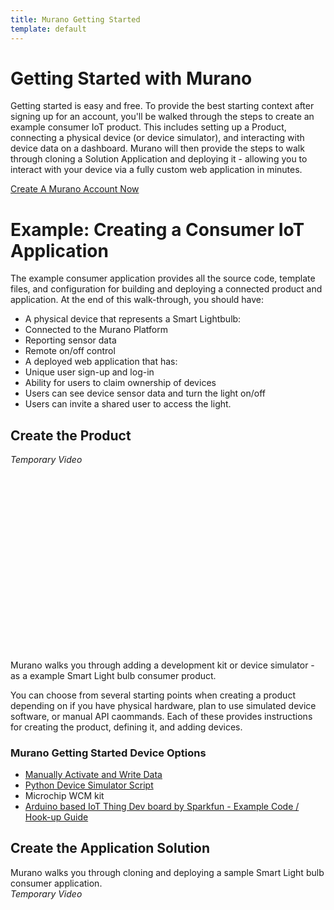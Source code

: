 ```yaml
---
title: Murano Getting Started
template: default
---
```


# Getting Started with Murano
Getting started is easy and free.  To provide the best starting context after signing up for an account, you'll be walked through the steps to create an example consumer IoT product. This includes setting up a Product, connecting a physical device (or device simulator), and interacting with device data on a dashboard.  Murano will then provide the steps to walk through cloning a Solution Application and deploying it - allowing you to interact with your device via a fully custom web application in minutes.

<a class="btn orange" href="https://exosite.com/business/signup">Create A Murano Account Now</a>

# Example: Creating a Consumer IoT Application
The example consumer application provides all the source code, template files, and configuration for building and deploying a connected product and application.  At the end of this walk-through, you should have:
* A physical device that represents a Smart Lightbulb:
 * Connected to the Murano Platform
 * Reporting sensor data
 * Remote on/off control
* A deployed web application that has:
 * Unique user sign-up and log-in
 * Ability for users to claim ownership of devices
 * Users can see device sensor data and turn the light on/off
 * Users can invite a shared user to access the light.  

## Create the Product
_Temporary Video_
<script charset="ISO-8859-1" src="//fast.wistia.com/assets/external/E-v1.js" async></script><div class="wistia_responsive_padding" style="padding:56.25% 0 0 0;position:relative;"><div class="wistia_responsive_wrapper" style="height:100%;left:0;position:absolute;top:0;width:100%;"><span class="wistia_embed wistia_async_mm1zt40tm9 popover=true popoverAnimateThumbnail=true videoFoam=true" style="display:inline-block;height:100%;width:100%">&nbsp;</span></div></div>

Murano walks you through adding a development kit or device simulator - as a example Smart Light bulb consumer product.  

You can choose from several starting points when creating a product depending on if you have physical hardware, plan to use simulated device software, or manual API caommands.   Each of these provides instructions for creating the product, defining it, and adding devices.

### Murano Getting Started Device Options
* [Manually Activate and Write Data](manualdevice)
* [Python Device Simulator Script](pythonsim)
* Microchip WCM kit
* [Arduino based IoT Thing Dev board by Sparkfun - Example Code / Hook-up Guide](https://github.com/maanenson/murano_getting_started_examples/tree/master/products/esp8266_thingdev_murano_smart_lightbulb)


## Create the Application Solution
Murano walks you through cloning and deploying a sample Smart Light bulb consumer application.  
_Temporary Video_
<script charset="ISO-8859-1" src="//fast.wistia.com/assets/external/E-v1.js" async></script><div class="wistia_responsive_padding" style="padding:56.25% 0 0 0;position:relative;"><div class="wistia_responsive_wrapper" style="height:100%;left:0;position:absolute;top:0;width:100%;"><span class="wistia_embed wistia_async_mm1zt40tm9 popover=true popoverAnimateThumbnail=true videoFoam=true" style="display:inline-block;height:100%;width:100%">&nbsp;</span></div></div>
